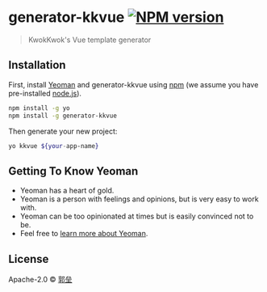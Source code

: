 # generator-kkvue [![NPM version][npm-image]][npm-url]

> KwokKwok&#39;s Vue template generator

## Installation

First, install [Yeoman](http://yeoman.io) and generator-kkvue using [npm](https://www.npmjs.com/) (we assume you have pre-installed [node.js](https://nodejs.org/)).

```bash
npm install -g yo
npm install -g generator-kkvue
```

Then generate your new project:

```bash
yo kkvue ${your-app-name}
```

## Getting To Know Yeoman

 * Yeoman has a heart of gold.
 * Yeoman is a person with feelings and opinions, but is very easy to work with.
 * Yeoman can be too opinionated at times but is easily convinced not to be.
 * Feel free to [learn more about Yeoman](http://yeoman.io/).

## License

Apache-2.0 © [郭垒]()


[npm-image]: https://badge.fury.io/js/generator-kkvue.svg
[npm-url]: https://npmjs.org/package/generator-kkvue